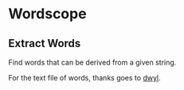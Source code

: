 # Wordscope

## Extract Words
Find words that can be derived from a given string.

For the text file of words, thanks goes to [dwyl](https://github.com/dwyl/english-words). 
